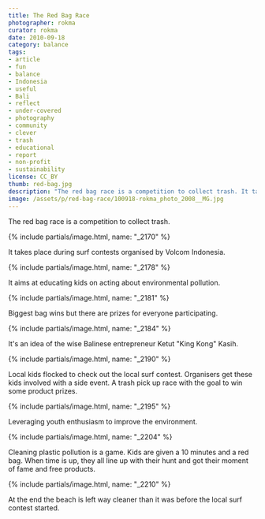 ```yaml
---
title: The Red Bag Race
photographer: rokma
curator: rokma
date: 2010-09-18
category: balance
tags:
- article
- fun
- balance
- Indonesia
- useful
- Bali
- reflect
- under-covered
- photography
- community
- clever
- trash
- educational
- report
- non-profit
- sustainability
license: CC_BY
thumb: red-bag.jpg
description: "The red bag race is a competition to collect trash. It takes place during surf contests organised by Volcom Indonesia. It aims at educating kids on acting about environmental pollution."
image: /assets/p/red-bag-race/100918-rokma_photo_2008__MG.jpg
---
```

The red bag race is a competition to collect trash.

{% include partials/image.html, name: "_2170" %}

It takes place during surf contests organised by Volcom Indonesia.  

{% include partials/image.html, name: "_2178" %}

It aims at educating kids on acting about environmental pollution.  

{% include partials/image.html, name: "_2181" %}

Biggest bag wins but there are prizes for everyone participating.  

{% include partials/image.html, name: "_2184" %}

It's an idea of the wise Balinese entrepreneur Ketut "King Kong" Kasih.

{% include partials/image.html, name: "_2190" %}

Local kids flocked to check out the local surf contest. Organisers get these kids involved with a side event. A trash pick up race with the goal to win some product prizes.

{% include partials/image.html, name: "_2195" %}

Leveraging youth enthusiasm to improve the environment.

{% include partials/image.html, name: "_2204" %}

Cleaning plastic pollution is a game. Kids are given a 10 minutes and a red bag. When time is up, they all line up with their hunt and got their moment of fame and free products.

{% include partials/image.html, name: "_2210" %}

At the end the beach is left way cleaner than it was before the local surf contest started.

